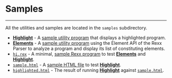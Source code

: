 Samples
=======

----------------------------

All the utilities and samples are located in the `samples` subdirectory.

- [**Highlight**](highlight/) - A [sample utility program](highlight/)
  that displays a highlighted program.
- [**Elements**](elements/) - A [sample utility program](elements/)
  using the Element API of the Rexx Parser to analyze a program
  and display its list of constituting elements.
- [`hi.rex`](/rexx-parser/samples/hi.rex) - A minimal,
  [sample Rexx program](/rexx-parser/samples/hi.rex) to test
  [**Elements**](elements/) and [**Highlight**](highlight/).
- [`sample.html`](/rexx-parser/samples/sample.html) - A [sample HTML file](/rexx-parser/samples/sample.html)
  to test [**Highlight**](highlight/).
- [`highlighted.html`](/rexx-parser/samples/highlighted.html) - The result of running
  [**Highlight**](highlight/) against [`sample.html`](/rexx-parser/samples/sample.html).

